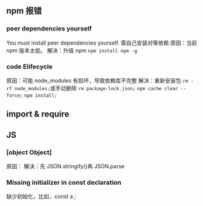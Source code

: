 ## npm 报错

### peer dependencies yourself

You must install peer dependencies yourself.
需自己安装对等依赖
原因：当前 npm 版本太低。
解决：升级 npm
`npm install npm -g`

### code Elifecycle

原因：可能 node_modules 有损坏，导致依赖库不完整
解决：重新安装包
`rm -rf node_modules;`或手动删除
`rm package-lock.json;`
`npm cache clear --force;`
`npm install;`

## import & require

## JS

### [object Object]

原因：
解决：先 JSON.stringify()再 JSON.parse

### Missing initializer in const declaration

缺少初始化，比如，const a ;
